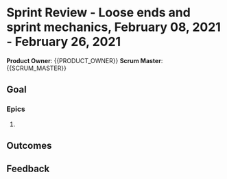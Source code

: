 # Sprint Review - Loose ends and sprint mechanics, February 08, 2021 - February 26, 2021


**Product Owner**: {{PRODUCT_OWNER}}
**Scrum Master**: {{SCRUM_MASTER}}

## Goal

### Epics
1.

## Outcomes

## Feedback
